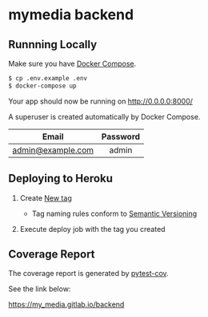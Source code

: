 # mymedia backend

Runnning Locally
---
Make sure you have [Docker Compose](https://docs.docker.com/compose/install/).

```sh
$ cp .env.example .env
$ docker-compose up
```

Your app should now be running on http://0.0.0.0:8000/

A superuser is created automatically by Docker Compose.

|Email|Password|
|:-:|:-:|
|admin@example.com|admin|


Deploying to Heroku
---
1. Create [New tag](https://gitlab.com/my_media/backend/tags/new)
   - Tag naming rules conform to [Semantic Versioning](https://semver.org/)

1. Execute deploy job with the tag you created


Coverage Report
---
The coverage report is generated by [pytest-cov](https://github.com/pytest-dev/pytest-cov).

See the link below:

https://my_media.gitlab.io/backend
